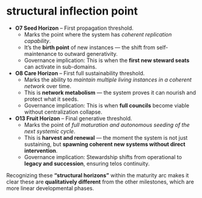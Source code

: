 # structural inflection point

* **O7 Seed Horizon** – First propagation threshold.
  * Marks the point where the system has _coherent replication capability_.
  * It’s the **birth point** of new instances — the shift from self-maintenance to outward generativity.
  * Governance implication: This is when the **first new steward seats** can activate in sub-domains.
* **O8 Care Horizon** – First full sustainability threshold.
  * Marks the ability to _maintain multiple living instances in a coherent network_ over time.
  * This is **network metabolism** — the system proves it can nourish and protect what it seeds.
  * Governance implication: This is when **full councils** become viable without centralization collapse.
* **O13 Fruit Horizon** – Final generative threshold.
  * Marks the point of _full maturation and autonomous seeding of the next systemic cycle_.
  * This is **harvest and renewal** — the moment the system is not just sustaining, but **spawning coherent new systems without direct intervention**.
  * Governance implication: Stewardship shifts from operational to **legacy and succession**, ensuring telos continuity.

Recognizing these **“structural horizons”** within the maturity arc makes it clear these are **qualitatively different** from the other milestones, which are more linear developmental phases.
